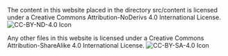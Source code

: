 The content in this website placed in the directory src/content is licensed
under a Creative Commons Attribution-NoDerivs 4.0 International License.
![CC-BY-ND-4.0 Icon](https://licensebuttons.net/l/by-nd/4.0/88x31.png)

Any other files in this website is licensed under a Creative Commons
Attribution-ShareAlike 4.0 International License.
![CC-BY-SA-4.0 Icon](https://licensebuttons.net/l/by-sa/4.0/88x31.png)
